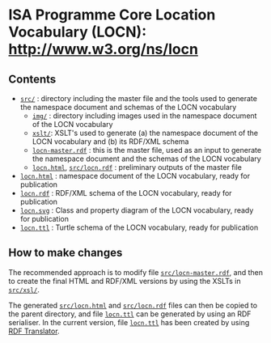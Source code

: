 # ISA Programme Core Location Vocabulary (LOCN): http://www.w3.org/ns/locn

## Contents

* [`src/`](src/) : directory including the master file and the tools used to generate the namespace document and schemas of the LOCN vocabulary
  * [`img/`](src/img/) : directory including images used in the namespace document of the LOCN vocabulary
  * [`xslt/`](src/xslt/): XSLT's used to generate (a) the namespace document of the LOCN vocabulary and (b) its RDF/XML schema
  * [`locn-master.rdf`](src/locn-master.rdf) : this is the master file, used as an input to generate the namespace document and the schemas of the LOCN vocabulary
  * [`locn.html`](src/locn.html), [`src/locn.rdf`](src/locn.rdf) : preliminary outputs of the master file
* [`locn.html`](locn.html) : namespace document of the LOCN vocabulary, ready for publication
* [`locn.rdf`](locn.rdf) : RDF/XML schema of the LOCN vocabulary, ready for publication
* [`locn.svg`](locn.svg) : Class and property diagram of the LOCN vocabulary, ready for publication
* [`locn.ttl`](locn.ttl) : Turtle schema of the LOCN vocabulary, ready for publication

## How to make changes

The recommended approach is to modify file [`src/locn-master.rdf`](src/locn-master.rdf), and then to create the final HTML and RDF/XML versions by using the XSLTs in [`src/xsl/`](src/xsl/).

The generated [`src/locn.html`](src/locn.html) and [`src/locn.rdf`](src/locn.rdf) files can then be copied to the parent directory, and file [`locn.ttl`](locn.ttl) can be generated by using an RDF serialiser. In the current version, file [`locn.ttl`](locn.ttl) has been created by using [RDF Translator](http://rdf-translator.appspot.com/).
